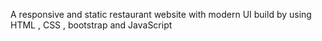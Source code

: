 A responsive and static restaurant website with modern UI build by using HTML , CSS , bootstrap and JavaScript
